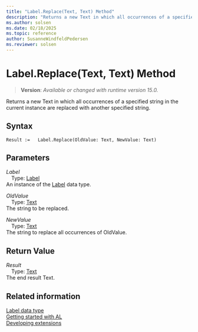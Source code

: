 ```yaml
---
title: "Label.Replace(Text, Text) Method"
description: "Returns a new Text in which all occurrences of a specified string in the current instance are replaced with another specified string."
ms.author: solsen
ms.date: 02/18/2025
ms.topic: reference
author: SusanneWindfeldPedersen
ms.reviewer: solsen
---
```

[//]: # (START>DO_NOT_EDIT)
[//]: # (IMPORTANT:Do not edit any of the content between here and the END>DO_NOT_EDIT.)
[//]: # (Any modifications should be made in the .xml files in the ModernDev repo.)
# Label.Replace(Text, Text) Method
> **Version**: _Available or changed with runtime version 15.0._

Returns a new Text in which all occurrences of a specified string in the current instance are replaced with another specified string.


## Syntax
```AL
Result :=   Label.Replace(OldValue: Text, NewValue: Text)
```
## Parameters
*Label*  
&emsp;Type: [Label](label-data-type.md)  
An instance of the [Label](label-data-type.md) data type.  

*OldValue*  
&emsp;Type: [Text](../text/text-data-type.md)  
The string to be replaced.  

*NewValue*  
&emsp;Type: [Text](../text/text-data-type.md)  
The string to replace all occurrences of OldValue.  


## Return Value
*Result*  
&emsp;Type: [Text](../text/text-data-type.md)  
The end result Text.


[//]: # (IMPORTANT: END>DO_NOT_EDIT)
## Related information
[Label data type](label-data-type.md)  
[Getting started with AL](../../devenv-get-started.md)  
[Developing extensions](../../devenv-dev-overview.md)